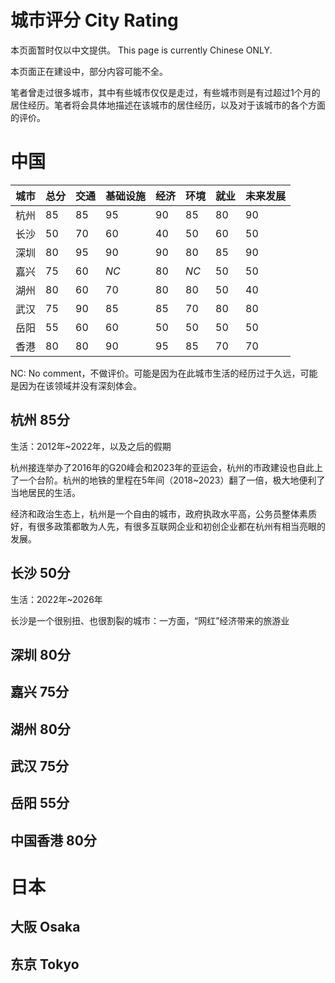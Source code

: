 # 城市评分 City Rating

本页面暂时仅以中文提供。 This page is currently Chinese ONLY.

本页面正在建设中，部分内容可能不全。

笔者曾走过很多城市，其中有些城市仅仅是走过，有些城市则是有过超过1个月的居住经历。笔者将会具体地描述在该城市的居住经历，以及对于该城市的各个方面的评价。

# 中国
|城市|总分|交通|基础设施|经济|环境|就业|未来发展|
|---|---|---|---|---|---|---|---|
|杭州| 85 | 85 | 95 | 90 | 85 | 80 | 90 |
|长沙| 50 | 70 | 60 | 40 | 50 | 60 | 50 |
|深圳| 80 | 95 | 90 | 90 | 80 | 85 | 90 |
|嘉兴| 75 | 60 | _NC_ | 80 | _NC_ | 50 | 50 |
|湖州| 80 | 60 | 70 | 80 | 80 | 50 | 40 |
|武汉| 75 | 90 | 85 | 85 | 70 | 80 | 80 |
|岳阳| 55 | 60 | 60 | 50 | 50 | 50 | 50 |
|香港| 80 | 80 | 90 | 95 | 85 | 70 | 70 |

NC: No comment，不做评价。可能是因为在此城市生活的经历过于久远，可能是因为在该领域并没有深刻体会。

## 杭州 85分

生活：2012年~2022年，以及之后的假期

杭州接连举办了2016年的G20峰会和2023年的亚运会，杭州的市政建设也自此上了一个台阶。杭州的地铁的里程在5年间（2018~2023）翻了一倍，极大地便利了当地居民的生活。

经济和政治生态上，杭州是一个自由的城市，政府执政水平高，公务员整体素质好，有很多政策都敢为人先，有很多互联网企业和初创企业都在杭州有相当亮眼的发展。

## 长沙 50分

生活：2022年~2026年

长沙是一个很别扭、也很割裂的城市：一方面，“网红”经济带来的旅游业

## 深圳 80分

## 嘉兴 75分

## 湖州 80分

## 武汉 75分

## 岳阳 55分

## 中国香港 80分

# 日本

## 大阪 Osaka

## 东京 Tokyo
